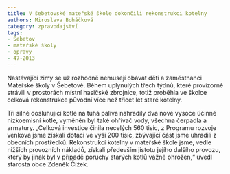 ```yaml
---
title: V šebetovské mateřské škole dokončili rekonstrukci kotelny
authors: Miroslava Boháčková
category: zpravodajství
tags:
- Šebetov
- mateřské školy
- opravy
- 47-2013
---
```


Nastávající zimy se už rozhodně nemusejí obávat děti a zaměstnanci Mateřské školy v Šebetově. Během uplynulých třech týdnů, které provizorně strávili v prostorách místní hasičské zbrojnice, totiž proběhla ve školce celková rekonstrukce původní více než třicet let staré kotelny.

Tři silně dosluhující kotle na tuhá paliva nahradily dva nové vysoce účinné nízkoemisní kotle, vyměněn byl také ohřívač vody, všechna čerpadla a armatury. „Celková investice činila necelých 560 tisíc, z Programu rozvoje venkova jsme získali dotaci ve výši 200 tisíc, zbývající část jsme uhradili z obecních prostředků. Rekonstrukcí kotelny v mateřské škole jsme, vedle nižších provozních nákladů, získali především jistotu jejího dalšího provozu, který by jinak byl v případě poruchy starých kotlů vážně ohrožen,“ uvedl starosta obce Zdeněk Čížek.
